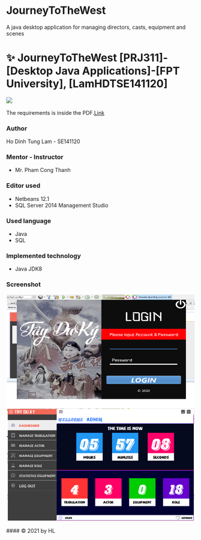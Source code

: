 # JourneyToTheWest
A java desktop application for managing directors, casts, equipment and scenes 

<h1 align='left'>✨ JourneyToTheWest [PRJ311]-[Desktop Java Applications]-[FPT University], [LamHDTSE141120] </h1>
<a href="https://github.com/Hl112/JourneyToTheWest.git"><img height="40" src="https://img.shields.io/badge/JourneyToTheWest-100000?style=for-the-badge&logo=github&logoColor=white"/></a>&nbsp;&nbsp;&nbsp;&nbsp;

The requirements is inside the PDF.<a href="https://github.com/Hl112/JourneyToTheWest/blob/ea222b5725705cadf27dddb4c3483048a0983a4e/PRJ311_Summer2020.pdf">Link</a>

### Author
  Ho Dinh Tung Lam - SE141120
  
### Mentor - Instructor
  * Mr. Pham Cong Thanh
  
### Editor used
* Netbeans 12.1
* SQL Server 2014 Management Studio

### Used language
* Java
* SQL

### Implemented technology
* Java JDK8

### Screenshot
<p align='center'>
<img width="500" height="300" src="https://github.com/Hl112/JourneyToTheWest/blob/ea222b5725705cadf27dddb4c3483048a0983a4e/Screenshot.png"/>
<img width="500" height="300" src="https://github.com/Hl112/JourneyToTheWest/blob/ea222b5725705cadf27dddb4c3483048a0983a4e/Screenshot1.png"/>
<p>
#### © 2021 by HL

